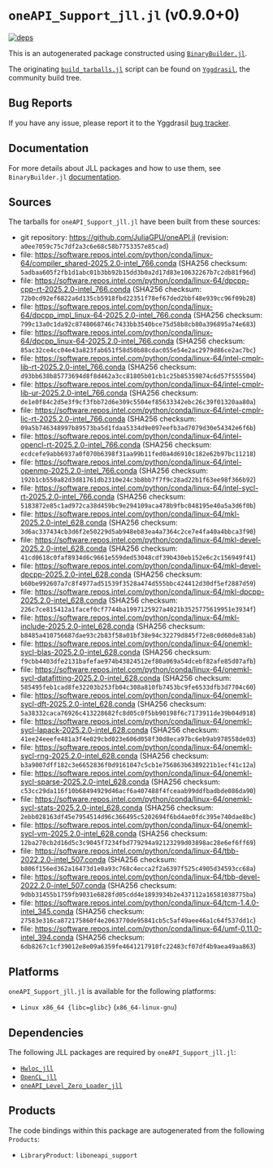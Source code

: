 # `oneAPI_Support_jll.jl` (v0.9.0+0)

[![deps](https://juliahub.com/docs/oneAPI_Support_jll/deps.svg)](https://juliahub.com/ui/Packages/General/oneAPI_Support_jll/)

This is an autogenerated package constructed using [`BinaryBuilder.jl`](https://github.com/JuliaPackaging/BinaryBuilder.jl).

The originating [`build_tarballs.jl`](https://github.com/JuliaPackaging/Yggdrasil/blob/3a26aa0032158354f8e59337aaf9b6b193e72cfa/O/oneAPI_Support/build_tarballs.jl) script can be found on [`Yggdrasil`](https://github.com/JuliaPackaging/Yggdrasil/), the community build tree.

## Bug Reports

If you have any issue, please report it to the Yggdrasil [bug tracker](https://github.com/JuliaPackaging/Yggdrasil/issues).

## Documentation

For more details about JLL packages and how to use them, see `BinaryBuilder.jl` [documentation](https://docs.binarybuilder.org/stable/jll/).

## Sources

The tarballs for `oneAPI_Support_jll.jl` have been built from these sources:

* git repository: https://github.com/JuliaGPU/oneAPI.jl (revision: `a0ee7059c75c7df2a3c6e68c58b7753357e85cad`)
* file: https://software.repos.intel.com/python/conda/linux-64/compiler_shared-2025.2.0-intel_766.conda (SHA256 checksum: `5adbaa605f2fb1d1abc01b3bb92b15dd3b0a2d17d83e10632267b7c2db81f96d`)
* file: https://software.repos.intel.com/python/conda/linux-64/dpcpp-cpp-rt-2025.2.0-intel_766.conda (SHA256 checksum: `72b0cd92ef6822a6d135cb5918fbd22351f78ef67ded2bbf48e939cc96f09b28`)
* file: https://software.repos.intel.com/python/conda/linux-64/dpcpp_impl_linux-64-2025.2.0-intel_766.conda (SHA256 checksum: `799c13a0c1da92c8748068746c7433bb3540bce75d58b8cb80a396895a74e683`)
* file: https://software.repos.intel.com/python/conda/linux-64/dpcpp_linux-64-2025.2.0-intel_766.conda (SHA256 checksum: `85ac32ce4cc04e43a823fab651f58d50b88cdac055e54e2ac2979d86ce2ac7bc`)
* file: https://software.repos.intel.com/python/conda/linux-64/intel-cmplr-lib-rt-2025.2.0-intel_766.conda (SHA256 checksum: `d93bb638b85773694d8f8d462a3cc81805b01cb1c25b85359874c6d57f555504`)
* file: https://software.repos.intel.com/python/conda/linux-64/intel-cmplr-lib-ur-2025.2.0-intel_766.conda (SHA256 checksum: `de1e0f84c2d5e3f9cf3fbb72d6e309c5504ef85633342ebc26c39f01320aa80a`)
* file: https://software.repos.intel.com/python/conda/linux-64/intel-cmplr-lic-rt-2025.2.0-intel_766.conda (SHA256 checksum: `09a5b746348997b89573ba5d1fdaa5334d9e097eefb3ad7079d30e54342e6f6b`)
* file: https://software.repos.intel.com/python/conda/linux-64/intel-opencl-rt-2025.2.0-intel_766.conda (SHA256 checksum: `ecdcefe9abb6937a0f070b6398f31aa99b11fed0a4d6910c182e62b97bc11218`)
* file: https://software.repos.intel.com/python/conda/linux-64/intel-openmp-2025.2.0-intel_766.conda (SHA256 checksum: `192b1cb550a82d3d81761db2310e24c3b8bb7f7f9c28ad22b1f63ee98f366b92`)
* file: https://software.repos.intel.com/python/conda/linux-64/intel-sycl-rt-2025.2.0-intel_766.conda (SHA256 checksum: `5183872e85c1ad972ca38d459bc9e294109aca478b9fbc048195e40a5a3d6f0b`)
* file: https://software.repos.intel.com/python/conda/linux-64/mkl-2025.2.0-intel_628.conda (SHA256 checksum: `3d6ac337434cb3d6f2e50229d5ab948eb83ea4a7364c2ce7e4fa40a4bbca3f90`)
* file: https://software.repos.intel.com/python/conda/linux-64/mkl-devel-2025.2.0-intel_628.conda (SHA256 checksum: `41cd0618c0faf8934d6c9661e559ded53048cdf39b430eb152e6c2c156949f41`)
* file: https://software.repos.intel.com/python/conda/linux-64/mkl-devel-dpcpp-2025.2.0-intel_628.conda (SHA256 checksum: `b60be992607a7c8f4977ad51539f3528a474d555bbc424412d30df5ef2887d59`)
* file: https://software.repos.intel.com/python/conda/linux-64/mkl-dpcpp-2025.2.0-intel_628.conda (SHA256 checksum: `226c7ce815412a1facef0cf7744ba1997125927a4021b3525775619951e3934f`)
* file: https://software.repos.intel.com/python/conda/linux-64/mkl-include-2025.2.0-intel_628.conda (SHA256 checksum: `b8485a410756687dae93c2b83f58a01bf38e94c32279d845f72e8c0d60de83ab`)
* file: https://software.repos.intel.com/python/conda/linux-64/onemkl-sycl-blas-2025.2.0-intel_628.conda (SHA256 checksum: `f9cbb4403dfe2131bafefae974b43824512ef80a069a54dcebf82afe85d07afb`)
* file: https://software.repos.intel.com/python/conda/linux-64/onemkl-sycl-datafitting-2025.2.0-intel_628.conda (SHA256 checksum: `585495feb1cad8fe32203b253fb04c308a810fb7453bc9fe6533dfb3d7704c60`)
* file: https://software.repos.intel.com/python/conda/linux-64/onemkl-sycl-dft-2025.2.0-intel_628.conda (SHA256 checksum: `5a38332caca76926c413228682fc8d05c0f5bb90198f6c7173911de39b04d918`)
* file: https://software.repos.intel.com/python/conda/linux-64/onemkl-sycl-lapack-2025.2.0-intel_628.conda (SHA256 checksum: `41ee24eeefe481a3f4e029cbd023e606d058f30d8eca97bc6eb9ab978558de03`)
* file: https://software.repos.intel.com/python/conda/linux-64/onemkl-sycl-rng-2025.2.0-intel_628.conda (SHA256 checksum: `b3a9007dff182c3e6652836f0d9161047c5cb1e756863b6389221b1ecf41c12a`)
* file: https://software.repos.intel.com/python/conda/linux-64/onemkl-sycl-sparse-2025.2.0-intel_628.conda (SHA256 checksum: `c53cc29da116f10b68494929d46acf6a407488f4fceaab99ddfbadbde086da90`)
* file: https://software.repos.intel.com/python/conda/linux-64/onemkl-sycl-stats-2025.2.0-intel_628.conda (SHA256 checksum: `2ebb028163df45e7954514d96c366495c5202694f6bd4ae0fdc395e740dae8bc`)
* file: https://software.repos.intel.com/python/conda/linux-64/onemkl-sycl-vm-2025.2.0-intel_628.conda (SHA256 checksum: `12ba270cb2d16d5c3c9045f7234fbd779294a92123299d03898ac28e6ef6ff69`)
* file: https://software.repos.intel.com/python/conda/linux-64/tbb-2022.2.0-intel_507.conda (SHA256 checksum: `b806f156ed362a16473d1e0a93c768c4ecca2f2a6397f525c4905d34593cc68a`)
* file: https://software.repos.intel.com/python/conda/linux-64/tbb-devel-2022.2.0-intel_507.conda (SHA256 checksum: `9dbb31455b1759fb9031e6828fd05cdd4e1893934b2e437112a16581038775ba`)
* file: https://software.repos.intel.com/python/conda/linux-64/tcm-1.4.0-intel_345.conda (SHA256 checksum: `27583e316ca872175860f4e2063770de95841cb5c5af49aee46a1c64f537dd1c`)
* file: https://software.repos.intel.com/python/conda/linux-64/umf-0.11.0-intel_394.conda (SHA256 checksum: `6db8267c1cf39012e8e09a6359fe4641217910fc22483cf07df4b9aea49aa863`)

## Platforms

`oneAPI_Support_jll.jl` is available for the following platforms:

* `Linux x86_64 {libc=glibc}` (`x86_64-linux-gnu`)

## Dependencies

The following JLL packages are required by `oneAPI_Support_jll.jl`:

* [`Hwloc_jll`](https://github.com/JuliaBinaryWrappers/Hwloc_jll.jl)
* [`OpenCL_jll`](https://github.com/JuliaBinaryWrappers/OpenCL_jll.jl)
* [`oneAPI_Level_Zero_Loader_jll`](https://github.com/JuliaBinaryWrappers/oneAPI_Level_Zero_Loader_jll.jl)

## Products

The code bindings within this package are autogenerated from the following `Products`:

* `LibraryProduct`: `liboneapi_support`
